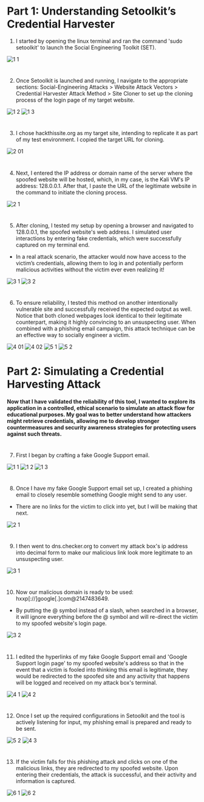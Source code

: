 # Part 1: Understanding Setoolkit’s Credential Harvester

1. I started by opening the linux terminal and ran the command 'sudo setoolkit' to launch the Social Engineering Toolkit (SET).

![1 1](https://github.com/user-attachments/assets/8693f5f9-f669-4bf1-b70c-f4a52578a506)
#

2. Once Setoolkit is launched and running, I navigate to the appropriate sections: Social-Engineering Attacks > Website Attack Vectors > Credential Harvester Attack Method > Site Cloner to set up the cloning process of the login page of my target website.  

![1 2](https://github.com/user-attachments/assets/f9108a95-a473-4ea9-9e70-169170688fcb)
![1 3](https://github.com/user-attachments/assets/97be5489-cbd8-4f1c-b133-7a4b15554537)
#

3. I chose hackthissite.org as my target site, intending to replicate it as part of my test environment. I copied the target URL for cloning.

![2 01](https://github.com/user-attachments/assets/af80ab93-4830-4645-afea-6c3c6fca0ae5)
#

4. Next, I entered the IP address or domain name of the server where the spoofed website will be hosted, which, in my case, is the Kali VM's IP address: 128.0.0.1. After that, I paste the URL of the legitimate website in the command to initiate the cloning process.

![2 1](https://github.com/user-attachments/assets/02b2e694-97cd-43f3-849d-554c26097221)
#

5. After cloning, I tested my setup by opening a browser and navigated to 128.0.0.1, the spoofed website's web address. I simulated user interactions by entering fake credentials, which were successfully captured on my terminal end.
 - In a real attack scenario, the attacker would now have access to the victim’s credentials, allowing them to log in and potentially perform malicious activities without the victim ever even realizing it!
 
![3 1](https://github.com/user-attachments/assets/7c00c6b7-16d1-47c0-a4a8-5ba317810c8c)
![3 2](https://github.com/user-attachments/assets/680f4de5-c3b6-4afd-a909-92e88db302ea)
#

6. To ensure reliability, I tested this method on another intentionally vulnerable site and successfully received the expected output as well. Notice that both cloned webpages look identical to their legitimate counterpart, making it highly convincing to an unsuspecting user. When combined with a phishing email campaign, this attack technique can be an effective way to socially engineer a victim.

![4 01](https://github.com/user-attachments/assets/17313ac1-2734-4057-a676-4d2f9e20cf9a)
![4 02](https://github.com/user-attachments/assets/191325ef-23fb-4013-ae57-d13aefb86dd4)
![5 1](https://github.com/user-attachments/assets/f6371a6c-68bb-4bda-88c8-9ffabac701a4)
![5 2](https://github.com/user-attachments/assets/f4bd8ea8-28e1-4654-b4af-af1bbaea39a7)
#

# Part 2: Simulating a Credential Harvesting Attack
 
#### Now that I have validated the reliability of this tool, I wanted to explore its application in a controlled, ethical scenario to simulate an attack flow for educational purposes. My goal was to better understand how attackers might retrieve credentials, allowing me to develop stronger countermeasures and security awareness strategies for protecting users against such threats.
#

7. First I began by crafting a fake Google Support email.

![1 1](https://github.com/user-attachments/assets/dd8a6ce5-1748-44ae-b28f-246654781a24)
![1 2](https://github.com/user-attachments/assets/e19131b3-eff2-4953-acc0-de2e637f5c20)
![1 3](https://github.com/user-attachments/assets/98fc8272-68ef-46d9-808f-e7b6fb6835cb)
#

8. Once I have my fake Google Support email set up, I created a phishing email to closely resemble something Google might send to any user. 
- There are no links for the victim to click into yet, but I will be making that next. 

![2 1](https://github.com/user-attachments/assets/8b26aae8-9222-45da-b31b-256b43d9c149)
#

9. I then went to dns.checker.org to convert my attack box's ip address into decimal form to make our malicious link look more legitimate to an unsuspecting user. 

![3 1](https://github.com/user-attachments/assets/1f5b0752-1d19-4cb9-a228-130ab7cf6979)
#

10. Now our malicious domain is ready to be used: hxxp[://]google[.]com@2147483649. 
- By putting the @ symbol instead of a slash, when searched in a browser, it will ignore everything before the @ symbol and will re-direct the victim to my spoofed website's login page. 

![3 2](https://github.com/user-attachments/assets/50369e9a-a248-479e-aba5-d5765b4a2be0)
#

11. I edited the hyperlinks of my fake Google Support email and 'Google Support login page' to my spoofed website's address so that in the event that a victim is fooled into thinking this email is legitimate, they would be redirected to the spoofed site and any activity that happens will be logged and received on my attack box's terminal. 

![4 1](https://github.com/user-attachments/assets/3f9dff36-1ca6-43b0-89dd-77460112f44c)
![4 2](https://github.com/user-attachments/assets/2772ae7e-ee12-4bdb-9a98-6650c9ddffdf)
#

12. Once I set up the required configurations in Setoolkit and the tool is actively listening for input, my phishing email is prepared and ready to be sent.

![5 2](https://github.com/user-attachments/assets/8cee8439-ec9d-4957-81f8-32e3ed549072)
![4 3](https://github.com/user-attachments/assets/251cc5e4-dd44-43ee-992e-ee3dbc5aab8d)
#

13. If the victim falls for this phishing attack and clicks on one of the malicious links, they are redirected to my spoofed website. Upon entering their credentials, the attack is successful, and their activity and information is captured.

![6 1](https://github.com/user-attachments/assets/564a7076-5199-437f-bc98-20ebdb8570e9)
![6 2](https://github.com/user-attachments/assets/e5c6b8bb-735f-4526-a6ba-cb12e9c2dbff)
#
